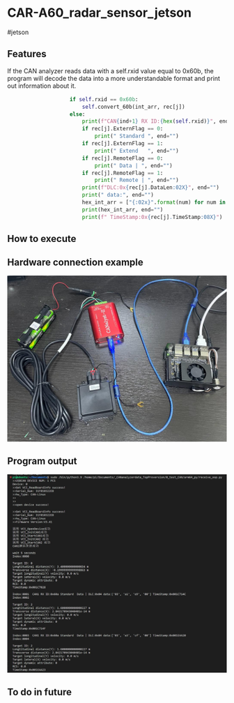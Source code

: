# CAR-A60_radar_sensor_jetson
#jetson

## Features
If the CAN analyzer reads data with a self.rxid value equal to 0x60b, the program will decode the data into a more understandable format and print out information about it.
```python
                    if self.rxid == 0x60b:
                        self.convert_60b(int_arr, rec[j])
                    else:
                        print(f"CAN{ind+1} RX ID:{hex(self.rxid)}", end="")
                        if rec[j].ExternFlag == 0:
                            print(" Standard ", end="")
                        if rec[j].ExternFlag == 1:
                            print(" Extend   ", end="")
                        if rec[j].RemoteFlag == 0:
                            print(" Data | ", end="")
                        if rec[j].RemoteFlag == 1:
                            print(" Remote | ", end="")
                        print(f"DLC:0x{rec[j].DataLen:02X}", end="")
                        print(" data:", end="")
                        hex_int_arr = ["{:02x}".format(num) for num in int_arr]
                        print(hex_int_arr, end="")
                        print(f" TimeStamp:0x{rec[j].TimeStamp:08X}")
```
## How to execute

## Hardware connection example
![](reference/photo_ref/hw_connection.jpeg)


## Program output
![](reference/photo_ref/prog_output1.jpg)

## To do in future